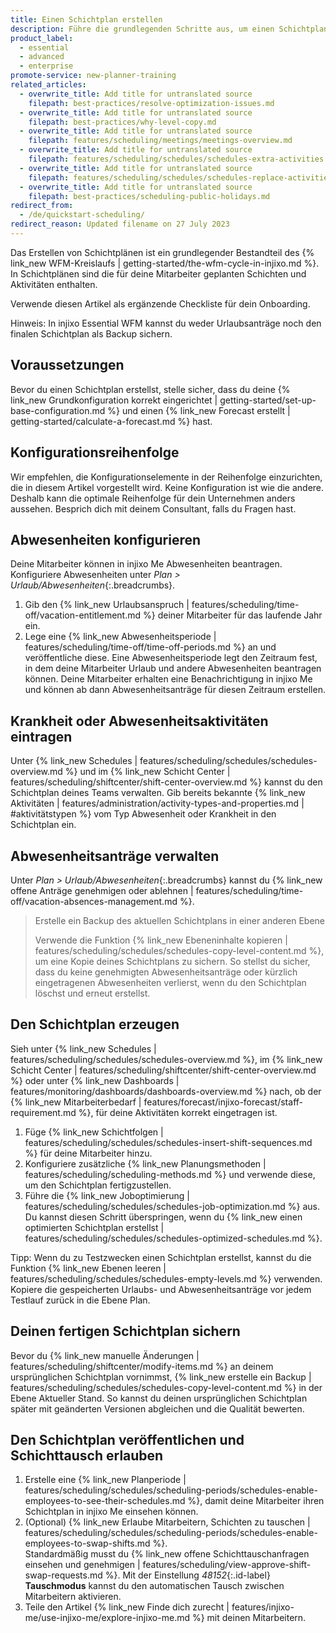 ```yaml
---
title: Einen Schichtplan erstellen
description: Führe die grundlegenden Schritte aus, um einen Schichtplan zu erstellen.
product_label:
  - essential
  - advanced
  - enterprise
promote-service: new-planner-training
related_articles:
  - overwrite_title: Add title for untranslated source
    filepath: best-practices/resolve-optimization-issues.md
  - overwrite_title: Add title for untranslated source
    filepath: best-practices/why-level-copy.md
  - overwrite_title: Add title for untranslated source
    filepath: features/scheduling/meetings/meetings-overview.md
  - overwrite_title: Add title for untranslated source
    filepath: features/scheduling/schedules/schedules-extra-activities.md
  - overwrite_title: Add title for untranslated source
    filepath: features/scheduling/schedules/schedules-replace-activities.md
  - overwrite_title: Add title for untranslated source
    filepath: best-practices/scheduling-public-holidays.md
redirect_from:
  - /de/quickstart-scheduling/
redirect_reason: Updated filename on 27 July 2023
---
```


Das Erstellen von Schichtplänen ist ein grundlegender Bestandteil des {% link_new WFM-Kreislaufs | getting-started/the-wfm-cycle-in-injixo.md %}. In Schichtplänen sind die für deine Mitarbeiter geplanten Schichten und Aktivitäten enthalten.  

Verwende diesen Artikel als ergänzende Checkliste für dein Onboarding.

Hinweis: In injixo Essential WFM kannst du weder Urlaubsanträge noch den finalen Schichtplan als Backup sichern.

## Voraussetzungen

Bevor du einen Schichtplan erstellst, stelle sicher, dass du deine {% link_new Grundkonfiguration korrekt eingerichtet | getting-started/set-up-base-configuration.md %} und einen {% link_new Forecast erstellt | getting-started/calculate-a-forecast.md %} hast. 

## Konfigurationsreihenfolge

Wir empfehlen, die Konfigurationselemente in der Reihenfolge einzurichten, die in diesem Artikel vorgestellt wird. Keine Konfiguration ist wie die andere. Deshalb kann die optimale Reihenfolge für dein Unternehmen anders aussehen. Besprich dich mit deinem Consultant, falls du Fragen hast.

## Abwesenheiten konfigurieren

Deine Mitarbeiter können in injixo Me Abwesenheiten beantragen. Konfiguriere Abwesenheiten unter _Plan > Urlaub/Abwesenheiten_{:.breadcrumbs}.

1. Gib den {% link_new Urlaubsanspruch | features/scheduling/time-off/vacation-entitlement.md %} deiner Mitarbeiter für das laufende Jahr ein.
2. Lege eine {% link_new Abwesenheitsperiode | features/scheduling/time-off/time-off-periods.md %} an und veröffentliche diese. Eine Abwesenheitsperiode legt den Zeitraum fest, in dem deine Mitarbeiter Urlaub und andere Abwesenheiten beantragen können. Deine Mitarbeiter erhalten eine Benachrichtigung in injixo Me und können ab dann Abwesenheitsanträge für diesen Zeitraum erstellen.

## Krankheit oder Abwesenheitsaktivitäten eintragen

Unter {% link_new Schedules | features/scheduling/schedules/schedules-overview.md %} und im {% link_new Schicht Center | features/scheduling/shiftcenter/shift-center-overview.md %} kannst du den Schichtplan deines Teams verwalten. Gib bereits bekannte {% link_new Aktivitäten | features/administration/activity-types-and-properties.md | #aktivitätstypen %} vom Typ Abwesenheit oder Krankheit in den Schichtplan ein.

## Abwesenheitsanträge verwalten

Unter _Plan > Urlaub/Abwesenheiten_{:.breadcrumbs} kannst du {% link_new offene Anträge genehmigen oder ablehnen | features/scheduling/time-off/vacation-absences-management.md %}.

> Erstelle ein Backup des aktuellen Schichtplans in einer anderen Ebene
>
> Verwende die Funktion {% link_new Ebeneninhalte kopieren | features/scheduling/schedules/schedules-copy-level-content.md %}, um eine Kopie deines Schichtplans zu sichern. So stellst du sicher, dass du keine genehmigten Abwesenheitsanträge oder kürzlich eingetragenen Abwesenheiten verlierst, wenn du den Schichtplan löschst und erneut erstellst.

## Den Schichtplan erzeugen

Sieh unter {% link_new Schedules | features/scheduling/schedules/schedules-overview.md %},  im {% link_new Schicht Center | features/scheduling/shiftcenter/shift-center-overview.md %} oder unter {% link_new Dashboards | features/monitoring/dashboards/dashboards-overview.md %} nach, ob der {% link_new Mitarbeiterbedarf | features/forecast/injixo-forecast/staff-requirement.md %}, für deine Aktivitäten korrekt eingetragen ist.

1. Füge {% link_new Schichtfolgen | features/scheduling/schedules/schedules-insert-shift-sequences.md %} für deine Mitarbeiter hinzu.
2. Konfiguriere zusätzliche {% link_new Planungsmethoden | features/scheduling/scheduling-methods.md %} und verwende diese, um den Schichtplan fertigzustellen.
3. Führe die {% link_new Joboptimierung | features/scheduling/schedules/schedules-job-optimization.md %} aus. Du kannst diesen Schritt überspringen, wenn du {% link_new einen optimierten Schichtplan erstellst | features/scheduling/schedules/schedules-optimized-schedules.md %}.

Tipp: Wenn du zu Testzwecken einen Schichtplan erstellst, kannst du die Funktion {% link_new Ebenen leeren | features/scheduling/schedules/schedules-empty-levels.md %} verwenden. Kopiere die gespeicherten Urlaubs- und Abwesenheitsanträge vor jedem Testlauf zurück in die Ebene Plan.

## Deinen fertigen Schichtplan sichern

Bevor du {% link_new manuelle Änderungen | features/scheduling/shiftcenter/modify-items.md %} an deinem ursprünglichen Schichtplan vornimmst, {% link_new erstelle ein Backup | features/scheduling/schedules/schedules-copy-level-content.md %} in der Ebene Aktueller Stand. So kannst du  deinen ursprünglichen Schichtplan später mit geänderten Versionen abgleichen und die Qualität bewerten.

## Den Schichtplan veröffentlichen und Schichttausch erlauben

1. Erstelle eine {% link_new Planperiode | features/scheduling/schedules/scheduling-periods/schedules-enable-employees-to-see-their-schedules.md %}, damit deine Mitarbeiter ihren Schichtplan in injixo Me einsehen können.
2. (Optional) {% link_new Erlaube Mitarbeitern, Schichten zu tauschen | features/scheduling/schedules/scheduling-periods/schedules-enable-employees-to-swap-shifts.md %}.  
    Standardmäßig musst du {% link_new offene Schichttauschanfragen einsehen und genehmigen | features/scheduling/view-approve-shift-swap-requests.md %}. Mit der Einstellung _48152_{:.id-label} **Tauschmodus** kannst du den automatischen Tausch zwischen Mitarbeitern aktivieren.
3. Teile den Artikel {% link_new Finde dich zurecht | features/injixo-me/use-injixo-me/explore-injixo-me.md %} mit deinen Mitarbeitern.
